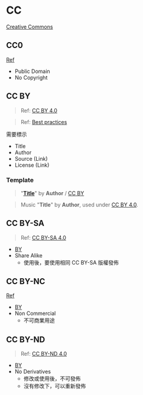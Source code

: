 # CC

[Creative Commons](https://creativecommons.org/about/cclicenses/)

## CC0

[Ref](https://creativecommons.org/publicdomain/zero/1.0/)

- Public Domain
- No Copyright

## CC BY

> Ref: [CC BY 4.0](https://creativecommons.org/licenses/by/4.0/)

> Ref: [Best practices](https://wiki.creativecommons.org/wiki/Best_practices_for_attribution)

需要標示

- Title
- Author
- Source (Link)
- License (Link)

### Template

> "[**Title**](#cc-by)" by **Author** / [CC BY](https://creativecommons.org/licenses/by/4.0)

> Music "**Title**" by **Author**, used under [CC BY 4.0](https://creativecommons.org/licenses/by/4.0).

## CC BY-SA

> Ref: [CC BY-SA 4.0](https://creativecommons.org/licenses/by-sa/4.0/)

- [BY](#cc-by)
- Share Alike
  - 使用後，要使用相同 CC BY-SA 版權發佈

## CC BY-NC

[Ref](https://creativecommons.org/licenses/by-nc/4.0/)

- [BY](#cc-by)
- Non Commercial
  - 不可商業用途

## CC BY-ND

> Ref: [CC BY-ND 4.0](https://creativecommons.org/licenses/by-nd/4.0/)

- [BY](#cc-by)
- No Derivatives
  - 修改或使用後，不可發佈
  - 沒有修改下，可以重新發佈
